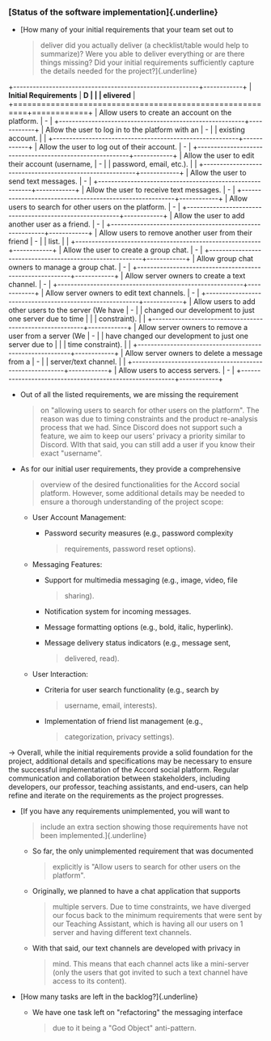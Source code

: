 ### **[Status of the software implementation]{.underline}**

-   [How many of your initial requirements that your team set out to
    > deliver did you actually deliver (a checklist/table would help to
    > summarize)? Were you able to deliver everything or are there
    > things missing? Did your initial requirements sufficiently capture
    > the details needed for the project?]{.underline}

+---------------------------------------------------------+------------+
| **Initial Requirements**                                | **D        |
|                                                         | elivered** |
+=========================================================+============+
| Allow users to create an account on the platform.       | -          |
+---------------------------------------------------------+------------+
| Allow the user to log in to the platform with an        | -          |
| existing account.                                       |            |
+---------------------------------------------------------+------------+
| Allow the user to log out of their account.             | -          |
+---------------------------------------------------------+------------+
| Allow the user to edit their account (username,         | -          |
| password, email, etc.).                                 |            |
+---------------------------------------------------------+------------+
| Allow the user to send text messages.                   | -          |
+---------------------------------------------------------+------------+
| Allow the user to receive text messages.                | -          |
+---------------------------------------------------------+------------+
| Allow users to search for other users on the platform.  | -          |
+---------------------------------------------------------+------------+
| Allow the user to add another user as a friend.         | -          |
+---------------------------------------------------------+------------+
| Allow users to remove another user from their friend    | -          |
| list.                                                   |            |
+---------------------------------------------------------+------------+
| Allow the user to create a group chat.                  | -          |
+---------------------------------------------------------+------------+
| Allow group chat owners to manage a group chat.         | -          |
+---------------------------------------------------------+------------+
| Allow server owners to create a text channel.           | -          |
+---------------------------------------------------------+------------+
| Allow server owners to edit text channels.              | -          |
+---------------------------------------------------------+------------+
| Allow users to add other users to the server (We have   | -          |
| changed our development to just one server due to time  |            |
| constraint).                                            |            |
+---------------------------------------------------------+------------+
| Allow server owners to remove a user from a server (We  | -          |
| have changed our development to just one server due to  |            |
| time constraint).                                       |            |
+---------------------------------------------------------+------------+
| Allow server owners to delete a message from a          | -          |
| server/text channel.                                    |            |
+---------------------------------------------------------+------------+
| Allow users to access servers.                          | -          |
+---------------------------------------------------------+------------+

-   Out of all the listed requirements, we are missing the requirement
    > on "allowing users to search for other users on the platform". The
    > reason was due to timing constraints and the product re-analysis
    > process that we had. Since Discord does not support such a
    > feature, we aim to keep our users' privacy a priority similar to
    > Discord. WIth that said, you can still add a user if you know
    > their exact "username".

-   As for our initial user requirements, they provide a comprehensive
    > overview of the desired functionalities for the Accord social
    > platform. However, some additional details may be needed to ensure
    > a thorough understanding of the project scope:

    -   User Account Management:

        -   Password security measures (e.g., password complexity
            > requirements, password reset options).

    -   Messaging Features:

        -   Support for multimedia messaging (e.g., image, video, file
            > sharing).

        -   Notification system for incoming messages.

        -   Message formatting options (e.g., bold, italic, hyperlink).

        -   Message delivery status indicators (e.g., message sent,
            > delivered, read).

    -   User Interaction:

        -   Criteria for user search functionality (e.g., search by
            > username, email, interests).

        -   Implementation of friend list management (e.g.,
            > categorization, privacy settings).

→ Overall, while the initial requirements provide a solid foundation for
the project, additional details and specifications may be necessary to
ensure the successful implementation of the Accord social platform.
Regular communication and collaboration between stakeholders, including
developers, our professor, teaching assistants, and end-users, can help
refine and iterate on the requirements as the project progresses.

-   [If you have any requirements unimplemented, you will want to
    > include an extra section showing those requirements have not been
    > implemented.]{.underline}

    -   So far, the only unimplemented requirement that was documented
        > explicitly is "Allow users to search for other users on the
        > platform".

    -   Originally, we planned to have a chat application that supports
        > multiple servers. Due to time constraints, we have diverged
        > our focus back to the minimum requirements that were sent by
        > our Teaching Assistant, which is having all our users on 1
        > server and having different text channels.

    -   With that said, our text channels are developed with privacy in
        > mind. This means that each channel acts like a mini-server
        > (only the users that got invited to such a text channel have
        > access to its content).

-   [How many tasks are left in the backlog?]{.underline}

    -   We have one task left on "refactoring" the messaging interface
        > due to it being a "God Object" anti-pattern.